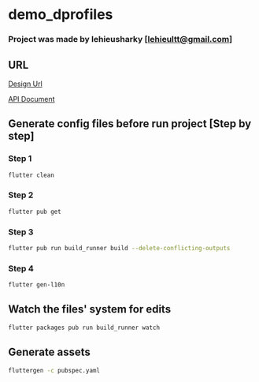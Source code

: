 # demo_dprofiles

### Project was made by lehieusharky [lehieultt@gmail.com]

## URL

[Design Url](https://www.figma.com/file/CtkirLid7QBRq99gcWPMgb/02.-D-App?type=design&node-id=0-1&mode=design&t=hTnXy3OXObTrrwz5-0)

[API Document](https://api.dev.dprofiles.xyz/api#)

## Generate config files before run project [Step by step]

### Step 1

```bash
flutter clean
```

### Step 2

```bash
flutter pub get
```

### Step 3

```bash
flutter pub run build_runner build --delete-conflicting-outputs
```

### Step 4

```bash
flutter gen-l10n
```

## Watch the files' system for edits

```bash
flutter packages pub run build_runner watch
```

## Generate assets

```bash
fluttergen -c pubspec.yaml
```
